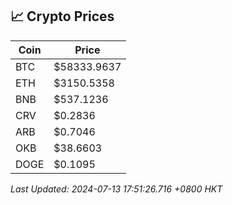 ## 📈 Crypto Prices

| Coin | Price |
| ---- | ----- |
| BTC | $58333.9637 |
| ETH | $3150.5358 |
| BNB | $537.1236 |
| CRV | $0.2836 |
| ARB | $0.7046 |
| OKB | $38.6603 |
| DOGE | $0.1095 |

_Last Updated: 2024-07-13 17:51:26.716 +0800 HKT_
